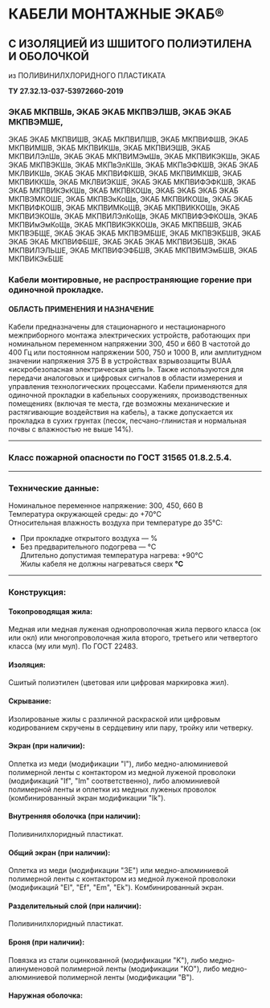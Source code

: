 # КАБЕЛИ МОНТАЖНЫЕ ЭКАБ®

## С ИЗОЛЯЦИЕЙ ИЗ ШШИТОГО ПОЛИЭТИЛЕНА И ОБОЛОЧКОЙ  
из ПОЛИВИНИЛХЛОРИДНОГО ПЛАСТИКАТА  

**ТУ 27.32.13-037-53972660-2019**

### ЭКАБ МКПВШв, ЭКАБ ЭКАБ МКПВЭЛШВ, ЭКАБ ЭКАБ МКПВЭМШЕ, 
ЭКАБ ЭКАБ МКПВИШВ, ЭКАБ МКПВИЛШВ, ЭКАБ МКПВИФШВ, 
ЭКАБ МКПВИМШВ, ЭКАБ МКПВИКШв, ЭКАБ МКПВИЭШВ, ЭКАБ МКПВИЛЭлШв, 
ЭКАБ ЭКАБ МКПВИМЭмШв, ЭКАБ МКПВИКЭКШв, ЭКАБ ЭКАБ МКПВЭКШв, 
ЭКАБ МКПвЭлКШв, ЭКАБ МКПвЭФКШВ, ЭКАБ ЭКАБ МКЛВИКШв, 
ЭКАБ ЭКАБ МКПВИФКШВ, ЭКАБ МКПВИМКШВ, ЭКАБ МКПВИККШв, 
ЭКАБ МКЛВИЭКШЕ, ЭКАБ ЭКАБ МКПВИФЭФКШВ, ЭКАБ ЭКАБ МКПВИКЭкКШв, 
ЭКАБ МКПВКОШв, ЭКАБ ЭКАБ ЭКАБ ЭКАБ МКПВЭМКОШЕ, 
ЭКАБ МКПВЭкКоЩв, ЭКАБ МКПВИКОШв, ЭКАБ ЭКАБ МКПВИФКОШВ, 
ЭКАБ МКПВИМКоЩВ, ЭКАБ МКПВИККОШв, ЭКАБ МКПВИЭКОШв, 
ЭКАБ МКПВИЛЭлКоЩв, ЭКАБ МКПВИФЭФКОШв, ЭКАБ МКПВИмЭмКоЩв, 
ЭКАБ МКПВИКЭККОШв, ЭКАБ МКПВБШВ, ЭКАБ МКПВЭБЩЕ, 
ЭКАБ ЭКАБ ЭКАБ МКПВЭМБШЕ, ЭКАБ МКПВЭКБШВ, ЭКАБ ЭКАБ ЭКАБ МКПВИФБШЕ, 
ЭКАБ ЭКАБ ЭКАБ МКПВИЭБШВ, ЭКАБ МКПВИЛЭЛЬШЕ, 
ЭКАБ МКПВИФЭФБШВ, ЭКАБ МКПВИМЭмБШВ, ЭКАБ МКПВИКЭкБШЕ 

### Кабели монтировные, не распространяющие горение при одиночной прокладке.

#### ОБЛАСТЬ ПРИМЕНЕНИЯ И НАЗНАЧЕНИЕ

Кабели предназначены для стационарного и нестационарного межприборного монтажа электрических устройств, работающих при номинальном переменном напряжении 300, 450 и 660 В частотой до 400 Гц или постоянном напряжении 500, 750 и 1000 В, или амплитудном значении напряжения 375 В в устройствах взрывозащиты BUAA «искробезопасная электрическая цепь I». Также используются для передачи аналоговых и цифровых сигналов в области измерения и управления технологических процессами. Кабели применяются для одиночной прокладки в кабельных сооружениях, производственных помещениях (включая те места, где возможны механические и растягивающие воздействия на кабель), а также допускается их прокладка в сухих грунтах (песок, песчано-глинистая и нормальная почвы с влажностью не выше 14%).

---

### Класс пожарной опасности по ГОСТ 31565 01.8.2.5.4.

---

### Технические данные:

Номинальное переменное напряжение: 300, 450, 660 В  
Температура окружающей среды: до +70°C  
Относительная влажность воздуха при температуре до 35°C:
- При прокладке открытого воздуха — %  
- Без предварительного подогрева — °C  
Длительно допустимая температура нагрева: +90°С  
Жилы кабеля не должны нагреваться сверх __°С__  
---

### Конструкция:

#### Токопроводящая жила:
Медная или медная луженая однопроволочная жила первого класса (ок или окл) или многопроволочная жила второго, третьего или четвертого класса (му или мул). По ГОСТ 22483.

#### Изоляция:
Сшитый полиэтилен (цветовая или цифровая маркировка жил).

#### Скрывание:
Изолированые жилы с различной раскраской или цифровым кодированием скручены в сердцевину или пару, тройку или четверку.

#### Экран (при наличии):
Оплетка из меди (модификации "I"), либо медно-алюминиевой полимерной ленты с контактором из медной луженой проволоки (модификаций "If", "Im" соответственно), либо алюминиевой полимерной ленты и оплетки из медных луженых проволок (комбинированный экран модификации "Ik").

#### Внутренняя оболочка (при наличии):   
Поливинилхлоридный пластикат.

#### Общий экран (при наличии):
Оплетка из меди (модификации "3E") или медно-алюминиевой полимерной ленты с контактором из медной луженой проволоки (модификаций "El", "Ef", "Em", "Ek"). Комбинированный экран.

#### Разделительный слой (при наличии):
Поливинилхлоридный пластикат.

#### Броня (при наличии):
Повязка из стали оцинкованной (модификации "K"), либо медно-алинуменовой полимерной ленты (модификации "KO"), либо медно-алюминиевой полимерной ленты (модификации "B").

#### Наружная оболочка: